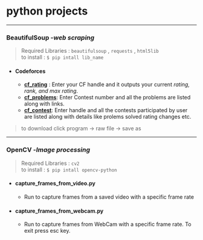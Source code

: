 # python projects
___
### BeautifulSoup  -*web scraping*
>Required Libraries  : `beautifulsoup` , `requests` , `html5lib`  <br>
>to install : `$ pip intall lib_name`
 - #### Codeforces
   - [**cf_rating**](https://raw.githubusercontent.com/RohitKaushal7/python/master/BeautifulSoup/codeforces/cf_rating.py) : Enter your CF handle and it outputs your current _rating, rank, and max rating_. 
   - [**cf_problems**](https://raw.githubusercontent.com/RohitKaushal7/python/master/BeautifulSoup/codeforces/cf_problems.py): Enter Contest number and all the problems are listed along with links.
   - [**cf_contest**](https://raw.githubusercontent.com/RohitKaushal7/python/master/BeautifulSoup/codeforces/cf_contest.py): Enter handle and all the contests participated by user are listed along with details like prolems solved rating changes etc.


> to download click program -> raw file -> save as

___
### OpenCV  -*Image processing*
>Required Libraries  : `cv2`<br>
>to install : `$ pip intall opencv-python`
 - #### capture_frames_from_video.py
   - Run to capture frames from a saved video with a specific frame rate
 - #### capture_frames_from_webcam.py
   - Run to capture frames from WebCam with a specific frame rate. To exit press esc key.
   
